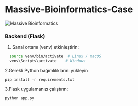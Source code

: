# Massive-Bioinformatics-Case


![Massive Bioinformatics](https://github.com/ferhatyyaman/Massive-Bioinformatics-Case/assets/66822481/6eafa8d3-1eaf-4458-aab3-675295985cda)


### Backend (Flask)
1. Sanal ortamı (venv) etkinleştirin:

```bash
  source venv/bin/activate  # Linux / macOS
  venv\Scripts\activate    # Windows
  ```
2.Gerekli Python bağımlılıklarını yükleyin
  ```
  pip install -r requirements.txt
  ```
3.Flask uygulamanızı çalıştırın:
  ```
  python app.py
  ```
